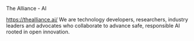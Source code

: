 The Alliance - AI

https://thealliance.ai/
We are technology developers, researchers, industry leaders and advocates who collaborate to advance safe, responsible AI rooted in open innovation.